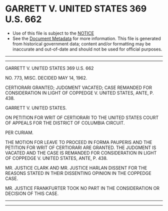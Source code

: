 ---
---

# GARRETT V. UNITED STATES 369 U.S. 662

* Use of this file is subject to the [NOTICE](https://github.com/publicdocs/notice/blob/master/NOTICE)
* See the [Document Metadata](../../../) for more information.
  This file is generated from historical government data; content and/or formatting may be inaccurate and out-of-date and should not be used for official purposes.

----------
----------

GARRETT V. UNITED STATES 369 U.S. 662

NO. 773, MISC.  DECIDED MAY 14, 1962.

CERTIORARI GRANTED; JUDGMENT VACATED; CASE REMANDED FOR CONSIDERATION IN LIGHT OF COPPEDGE V. UNITED STATES, ANTE, P. 438.

GARRETT V. UNITED STATES.

ON PETITION FOR WRIT OF CERTIORARI TO THE UNITED STATES COURT OF APPEALS FOR THE DISTRICT OF COLUMBIA CIRCUIT.

PER CURIAM.

THE MOTION FOR LEAVE TO PROCEED IN FORMA PAUPERIS AND THE PETITION FOR WRIT OF CERTIORARI ARE GRANTED.  THE JUDGMENT IS VACATED AND THE CASE IS REMANDED FOR CONSIDERATION IN LIGHT OF COPPEDGE V. UNITED STATES, ANTE, P. 438.

MR. JUSTICE CLARK AND MR. JUSTICE HARLAN DISSENT FOR THE REASONS STATED IN THEIR DISSENTING OPINION IN THE COPPEDGE CASE.

MR. JUSTICE FRANKFURTER TOOK NO PART IN THE CONSIDERATION OR DECISION OF THIS CASE.


----------
----------

